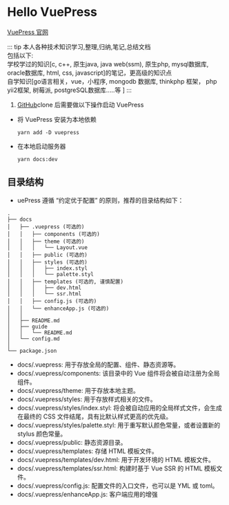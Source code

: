 # Hello VuePress

[VuePress 官网](https://www.vuepress.cn/guide/)

::: tip
本人各种技术知识学习,整理,归纳,笔记,总结文档  
包括以下:  
学校学过的知识[c, c++, 原生java, java web(ssm), 原生php, mysql数据库, oracle数据库, html, css, javascript]的笔记，更高级的知识点  
自学知识[go语言相关，vue，小程序, mongodb 数据库, thinkphp 框架， php yii2框架, 树莓派, postgreSQL数据库.....等 ]
:::

1. [GitHub](https://github.com/wangjunjie1996/knowledge)clone 后需要做以下操作启动 VuePress

* 将 VuePress 安装为本地依赖

  ```
  yarn add -D vuepress
  ```

* 在本地启动服务器

  ```
  yarn docs:dev
  ```

## 目录结构

* uePress 遵循 “约定优于配置” 的原则，推荐的目录结构如下：

```
.
├── docs
│   ├── .vuepress (可选的)
│   │   ├── components (可选的)
│   │   ├── theme (可选的)
│   │   │   └── Layout.vue
│   │   ├── public (可选的)
│   │   ├── styles (可选的)
│   │   │   ├── index.styl
│   │   │   └── palette.styl
│   │   ├── templates (可选的, 谨慎配置)
│   │   │   ├── dev.html
│   │   │   └── ssr.html
│   │   ├── config.js (可选的)
│   │   └── enhanceApp.js (可选的)
│   │
│   ├── README.md
│   ├── guide
│   │   └── README.md
│   └── config.md
│
└── package.json
```

* docs/.vuepress: 用于存放全局的配置、组件、静态资源等。
* docs/.vuepress/components: 该目录中的 Vue 组件将会被自动注册为全局组件。
* docs/.vuepress/theme: 用于存放本地主题。
* docs/.vuepress/styles: 用于存放样式相关的文件。
* docs/.vuepress/styles/index.styl: 将会被自动应用的全局样式文件，会生成在最终的 CSS 文件结尾，具有比默认样式更高的优先级。
* docs/.vuepress/styles/palette.styl: 用于重写默认颜色常量，或者设置新的 stylus 颜色常量。
* docs/.vuepress/public: 静态资源目录。
* docs/.vuepress/templates: 存储 HTML 模板文件。
* docs/.vuepress/templates/dev.html: 用于开发环境的 HTML 模板文件。
* docs/.vuepress/templates/ssr.html: 构建时基于 Vue SSR 的 HTML 模板文件。
* docs/.vuepress/config.js: 配置文件的入口文件，也可以是 YML 或 toml。
* docs/.vuepress/enhanceApp.js: 客户端应用的增强
